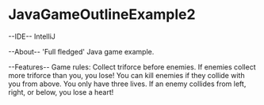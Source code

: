 # JavaGameOutlineExample2

--IDE--
IntelliJ

--About--
'Full fledged' Java game example.

--Features--
Game rules: Collect triforce before enemies. If enemies collect more triforce than you, you lose!
            You can kill enemies if they collide with you from above.
            You only have three lives. If an enemy collides from left, right, or below, you lose a heart!
